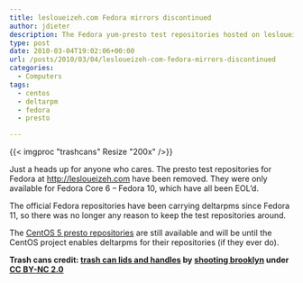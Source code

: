 ```yaml
---
title: lesloueizeh.com Fedora mirrors discontinued
author: jdieter
description: The Fedora yum-presto test repositories hosted on lesloueizeh.com have been discontinued
type: post
date: 2010-03-04T19:02:06+00:00
url: /posts/2010/03/04/lesloueizeh-com-fedora-mirrors-discontinued
categories:
  - Computers
tags:
  - centos
  - deltarpm
  - fedora
  - presto

---
```

{{< imgproc "trashcans" Resize "200x" />}}

Just a heads up for anyone who cares. The presto test repositories for Fedora at <http://lesloueizeh.com> have been removed. They were only available for Fedora Core 6 &#8211; Fedora 10, which have all been EOL&#8217;d.

The official Fedora repositories have been carrying deltarpms since Fedora 11, so there was no longer any reason to keep the test repositories around.

The [CentOS 5 presto repositories][2] are still available and will be until the CentOS project enables deltarpms for their repositories (if they ever do).

**Trash cans credit: [trash can lids and handles][3] by [shooting brooklyn][4] under [CC BY-NC 2.0][5]**

 [2]: http://lesloueizeh.com/centos5
 [3]: http://www.flickr.com/photos/shootingbrooklyn/3267008782/
 [4]: http://www.flickr.com/photos/shootingbrooklyn/
 [5]: http://creativecommons.org/licenses/by-nc/2.0/
